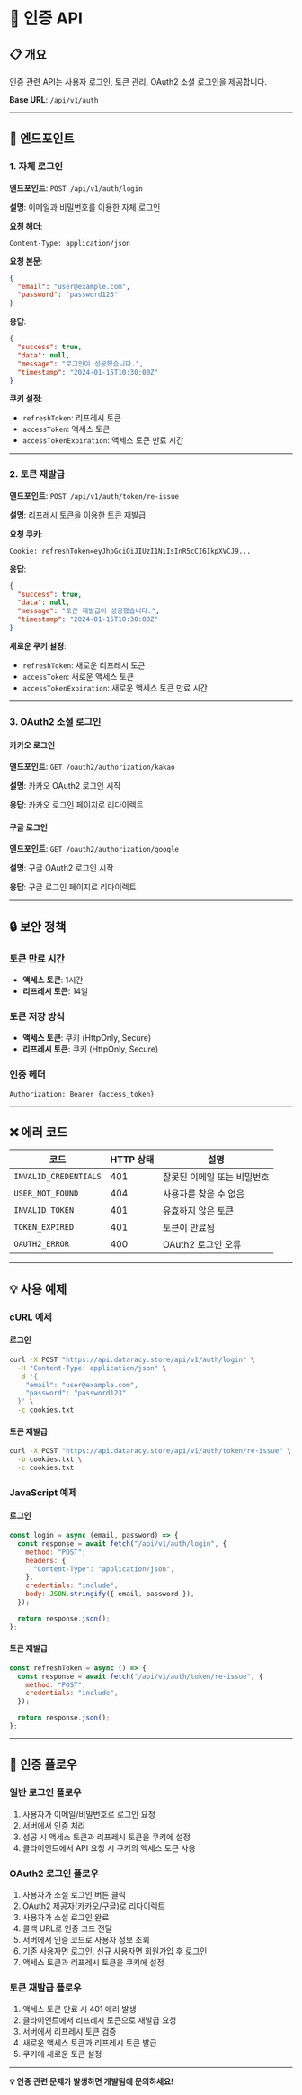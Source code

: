# 🔐 인증 API

## 📋 **개요**

인증 관련 API는 사용자 로그인, 토큰 관리, OAuth2 소셜 로그인을 제공합니다.

**Base URL**: `/api/v1/auth`

---

## 🔑 **엔드포인트**

### **1. 자체 로그인**

**엔드포인트**: `POST /api/v1/auth/login`

**설명**: 이메일과 비밀번호를 이용한 자체 로그인

**요청 헤더**:

```http
Content-Type: application/json
```

**요청 본문**:

```json
{
  "email": "user@example.com",
  "password": "password123"
}
```

**응답**:

```json
{
  "success": true,
  "data": null,
  "message": "로그인이 성공했습니다.",
  "timestamp": "2024-01-15T10:30:00Z"
}
```

**쿠키 설정**:

- `refreshToken`: 리프레시 토큰
- `accessToken`: 액세스 토큰
- `accessTokenExpiration`: 액세스 토큰 만료 시간

---

### **2. 토큰 재발급**

**엔드포인트**: `POST /api/v1/auth/token/re-issue`

**설명**: 리프레시 토큰을 이용한 토큰 재발급

**요청 쿠키**:

```http
Cookie: refreshToken=eyJhbGciOiJIUzI1NiIsInR5cCI6IkpXVCJ9...
```

**응답**:

```json
{
  "success": true,
  "data": null,
  "message": "토큰 재발급이 성공했습니다.",
  "timestamp": "2024-01-15T10:30:00Z"
}
```

**새로운 쿠키 설정**:

- `refreshToken`: 새로운 리프레시 토큰
- `accessToken`: 새로운 액세스 토큰
- `accessTokenExpiration`: 새로운 액세스 토큰 만료 시간

---

### **3. OAuth2 소셜 로그인**

#### **카카오 로그인**

**엔드포인트**: `GET /oauth2/authorization/kakao`

**설명**: 카카오 OAuth2 로그인 시작

**응답**: 카카오 로그인 페이지로 리다이렉트

#### **구글 로그인**

**엔드포인트**: `GET /oauth2/authorization/google`

**설명**: 구글 OAuth2 로그인 시작

**응답**: 구글 로그인 페이지로 리다이렉트

---

## 🔒 **보안 정책**

### **토큰 만료 시간**

- **액세스 토큰**: 1시간
- **리프레시 토큰**: 14일

### **토큰 저장 방식**

- **액세스 토큰**: 쿠키 (HttpOnly, Secure)
- **리프레시 토큰**: 쿠키 (HttpOnly, Secure)

### **인증 헤더**

```http
Authorization: Bearer {access_token}
```

---

## ❌ **에러 코드**

| 코드                  | HTTP 상태 | 설명                        |
| --------------------- | --------- | --------------------------- |
| `INVALID_CREDENTIALS` | 401       | 잘못된 이메일 또는 비밀번호 |
| `USER_NOT_FOUND`      | 404       | 사용자를 찾을 수 없음       |
| `INVALID_TOKEN`       | 401       | 유효하지 않은 토큰          |
| `TOKEN_EXPIRED`       | 401       | 토큰이 만료됨               |
| `OAUTH2_ERROR`        | 400       | OAuth2 로그인 오류          |

---

## 💡 **사용 예제**

### **cURL 예제**

#### **로그인**

```bash
curl -X POST "https://api.dataracy.store/api/v1/auth/login" \
  -H "Content-Type: application/json" \
  -d '{
    "email": "user@example.com",
    "password": "password123"
  }' \
  -c cookies.txt
```

#### **토큰 재발급**

```bash
curl -X POST "https://api.dataracy.store/api/v1/auth/token/re-issue" \
  -b cookies.txt \
  -c cookies.txt
```

### **JavaScript 예제**

#### **로그인**

```javascript
const login = async (email, password) => {
  const response = await fetch("/api/v1/auth/login", {
    method: "POST",
    headers: {
      "Content-Type": "application/json",
    },
    credentials: "include",
    body: JSON.stringify({ email, password }),
  });

  return response.json();
};
```

#### **토큰 재발급**

```javascript
const refreshToken = async () => {
  const response = await fetch("/api/v1/auth/token/re-issue", {
    method: "POST",
    credentials: "include",
  });

  return response.json();
};
```

---

## 🔄 **인증 플로우**

### **일반 로그인 플로우**

1. 사용자가 이메일/비밀번호로 로그인 요청
2. 서버에서 인증 처리
3. 성공 시 액세스 토큰과 리프레시 토큰을 쿠키에 설정
4. 클라이언트에서 API 요청 시 쿠키의 액세스 토큰 사용

### **OAuth2 로그인 플로우**

1. 사용자가 소셜 로그인 버튼 클릭
2. OAuth2 제공자(카카오/구글)로 리다이렉트
3. 사용자가 소셜 로그인 완료
4. 콜백 URL로 인증 코드 전달
5. 서버에서 인증 코드로 사용자 정보 조회
6. 기존 사용자면 로그인, 신규 사용자면 회원가입 후 로그인
7. 액세스 토큰과 리프레시 토큰을 쿠키에 설정

### **토큰 재발급 플로우**

1. 액세스 토큰 만료 시 401 에러 발생
2. 클라이언트에서 리프레시 토큰으로 재발급 요청
3. 서버에서 리프레시 토큰 검증
4. 새로운 액세스 토큰과 리프레시 토큰 발급
5. 쿠키에 새로운 토큰 설정

---

**💡 인증 관련 문제가 발생하면 개발팀에 문의하세요!**
